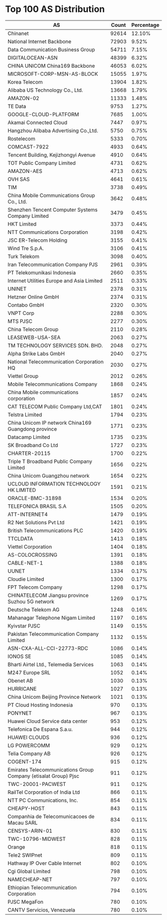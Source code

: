 # Top 100 AS Distribution
| AS | Count | Percentage |
|----|----|----|
| Chinanet | 92614 | 12.10% |
| National Internet Backbone | 72903 | 9.52% |
| Data Communication Business Group | 54711 | 7.15% |
| DIGITALOCEAN-ASN | 48399 | 6.32% |
| CHINA UNICOM China169 Backbone | 46053 | 6.02% |
| MICROSOFT-CORP-MSN-AS-BLOCK | 15055 | 1.97% |
| Korea Telecom | 13904 | 1.82% |
| Alibaba US Technology Co., Ltd. | 13668 | 1.79% |
| AMAZON-02 | 11333 | 1.48% |
| TE Data | 9753 | 1.27% |
| GOOGLE-CLOUD-PLATFORM | 7685 | 1.00% |
| Akamai Connected Cloud | 7447 | 0.97% |
| Hangzhou Alibaba Advertising Co.,Ltd. | 5750 | 0.75% |
| Rostelecom | 5333 | 0.70% |
| COMCAST-7922 | 4933 | 0.64% |
| Tencent Building, Kejizhongyi Avenue | 4910 | 0.64% |
| TOT Public Company Limited | 4731 | 0.62% |
| AMAZON-AES | 4713 | 0.62% |
| OVH SAS | 4641 | 0.61% |
| TIM | 3738 | 0.49% |
| China Mobile Communications Group Co., Ltd. | 3642 | 0.48% |
| Shenzhen Tencent Computer Systems Company Limited | 3479 | 0.45% |
| HKT Limited | 3373 | 0.44% |
| NTT Communications Corporation | 3198 | 0.42% |
| JSC ER-Telecom Holding | 3155 | 0.41% |
| Wind Tre S.p.A. | 3106 | 0.41% |
| Turk Telekom | 3098 | 0.40% |
| Iran Telecommunication Company PJS | 2961 | 0.39% |
| PT Telekomunikasi Indonesia | 2660 | 0.35% |
| Internet Utilities Europe and Asia Limited | 2511 | 0.33% |
| UNINET | 2378 | 0.31% |
| Hetzner Online GmbH | 2374 | 0.31% |
| Contabo GmbH | 2320 | 0.30% |
| VNPT Corp | 2288 | 0.30% |
| MTS PJSC | 2277 | 0.30% |
| China Telecom Group | 2110 | 0.28% |
| LEASEWEB-USA-SEA | 2063 | 0.27% |
| TM TECHNOLOGY SERVICES SDN. BHD. | 2048 | 0.27% |
| Alpha Strike Labs GmbH | 2040 | 0.27% |
| National Telecommunication Corporation HQ | 2030 | 0.27% |
| Viettel Group | 2012 | 0.26% |
| Mobile Telecommunications Company | 1868 | 0.24% |
| China Mobile communications corporation | 1857 | 0.24% |
| CAT TELECOM Public Company Ltd,CAT | 1801 | 0.24% |
| Telstra Limited | 1794 | 0.23% |
| China Unicom IP network China169 Guangdong province | 1771 | 0.23% |
| Datacamp Limited | 1735 | 0.23% |
| SK Broadband Co Ltd | 1727 | 0.23% |
| CHARTER-20115 | 1700 | 0.22% |
| Triple T Broadband Public Company Limited | 1656 | 0.22% |
| China Unicom Guangzhou network | 1654 | 0.22% |
| UCLOUD INFORMATION TECHNOLOGY HK LIMITED | 1591 | 0.21% |
| ORACLE-BMC-31898 | 1534 | 0.20% |
| TELEFONICA BRASIL S.A | 1505 | 0.20% |
| ATT-INTERNET4 | 1479 | 0.19% |
| R2 Net Solutions Pvt Ltd | 1421 | 0.19% |
| British Telecommunications PLC | 1420 | 0.19% |
| TTCLDATA | 1413 | 0.18% |
| Viettel Corporation | 1404 | 0.18% |
| AS-COLOCROSSING | 1391 | 0.18% |
| CABLE-NET-1 | 1388 | 0.18% |
| UUNET | 1334 | 0.17% |
| Cloudie Limited | 1300 | 0.17% |
| FPT Telecom Company | 1298 | 0.17% |
| CHINATELECOM Jiangsu province Suzhou 5G network | 1269 | 0.17% |
| Deutsche Telekom AG | 1248 | 0.16% |
| Mahanagar Telephone Nigam Limited | 1197 | 0.16% |
| Kyivstar PJSC | 1149 | 0.15% |
| Pakistan Telecommunication Company Limited | 1132 | 0.15% |
| ASN-CXA-ALL-CCI-22773-RDC | 1086 | 0.14% |
| IONOS SE | 1085 | 0.14% |
| Bharti Airtel Ltd., Telemedia Services | 1063 | 0.14% |
| M247 Europe SRL | 1052 | 0.14% |
| Obenet AB | 1030 | 0.13% |
| HURRICANE | 1027 | 0.13% |
| China Unicom Beijing Province Network | 1021 | 0.13% |
| PT Cloud Hosting Indonesia | 970 | 0.13% |
| PONYNET | 967 | 0.13% |
| Huawei Cloud Service data center | 953 | 0.12% |
| Telefonica De Espana S.a.u. | 944 | 0.12% |
| HUAWEI CLOUDS | 936 | 0.12% |
| LG POWERCOMM | 929 | 0.12% |
| Telia Company AB | 926 | 0.12% |
| COGENT-174 | 915 | 0.12% |
| Emirates Telecommunications Group Company (etisalat Group) Pjsc | 911 | 0.12% |
| TWC-20001-PACWEST | 911 | 0.12% |
| RailTel Corporation of India Ltd | 866 | 0.11% |
| NTT PC Communications, Inc. | 854 | 0.11% |
| CHEAPY-HOST | 843 | 0.11% |
| Companhia de Telecomunicacoes de Macau SARL | 834 | 0.11% |
| CENSYS-ARIN-01 | 830 | 0.11% |
| TWC-10796-MIDWEST | 828 | 0.11% |
| Orange | 818 | 0.11% |
| Tele2 SWIPnet | 809 | 0.11% |
| Hathway IP Over Cable Internet | 802 | 0.10% |
| Cgi Global Limited | 798 | 0.10% |
| NAMECHEAP-NET | 797 | 0.10% |
| Ethiopian Telecommunication Corporation | 794 | 0.10% |
| PJSC MegaFon | 780 | 0.10% |
| CANTV Servicios, Venezuela | 780 | 0.10% |
